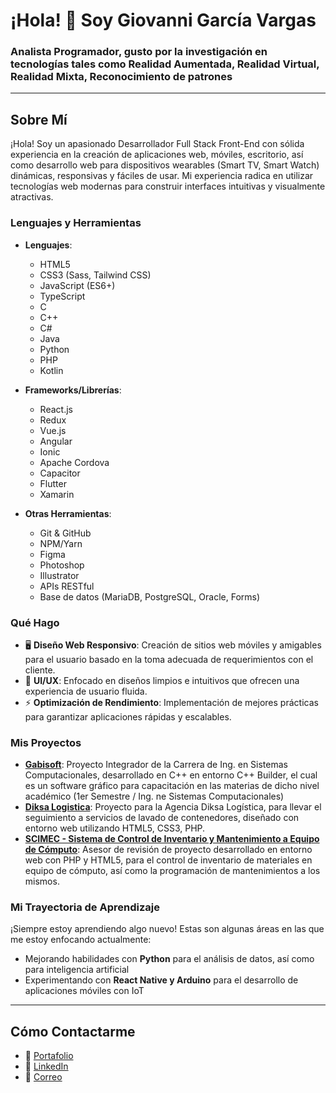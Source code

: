 # ¡Hola! 👋 Soy Giovanni García Vargas

### Analista Programador, gusto por la investigación en tecnologías tales como Realidad Aumentada, Realidad Virtual, Realidad Mixta, Reconocimiento de patrones

---

## Sobre Mí

¡Hola! Soy un apasionado Desarrollador Full Stack Front-End con sólida experiencia en la creación de aplicaciones web, móviles, escritorio, así como desarrollo web para dispositivos wearables (Smart TV, Smart Watch) dinámicas, responsivas y fáciles de usar. Mi experiencia radica en utilizar tecnologías web modernas para construir interfaces intuitivas y visualmente atractivas. 
### Lenguajes y Herramientas

- **Lenguajes**: 
  - HTML5
  - CSS3 (Sass, Tailwind CSS)
  - JavaScript (ES6+)
  - TypeScript
  - C
  - C++
  - C#
  - Java
  - Python
  - PHP
  - Kotlin
- **Frameworks/Librerías**: 
  - React.js
  - Redux
  - Vue.js
  - Angular
  - Ionic
  - Apache Cordova
  - Capacitor
  - Flutter
  - Xamarin

- **Otras Herramientas**: 
  - Git & GitHub
  - NPM/Yarn
  - Figma
  - Photoshop
  - Illustrator
  - APIs RESTful
  - Base de datos (MariaDB, PostgreSQL, Oracle, Forms)

### Qué Hago

- 🖥 **Diseño Web Responsivo**: Creación de sitios web móviles y amigables para el usuario basado en la toma adecuada de requerimientos con el cliente.
- 🎨 **UI/UX**: Enfocado en diseños limpios e intuitivos que ofrecen una experiencia de usuario fluida.
- ⚡ **Optimización de Rendimiento**: Implementación de mejores prácticas para garantizar aplicaciones rápidas y escalables.

### Mis Proyectos

- **[Gabisoft](https://github.com/GiovanniGarciaVargas/Gabisoft.git)**: Proyecto Integrador de la Carrera de Ing. en Sistemas Computacionales, desarrollado en C++ en entorno C++ Builder, el cual es un software gráfico para capacitación en las materias de dicho nivel académico (1er Semestre / Ing. ne Sistemas Computacionales)
- **[Diksa Logistica](https://github.com/GiovanniGarciaVargas/diksalogistica.git)**: Proyecto para la Agencia Diksa Logística, para llevar el seguimiento a servicios de lavado de contenedores, diseñado con entorno web utilizando HTML5, CSS3, PHP.
- **[SCIMEC - Sistema de Control de Inventario y Mantenimiento a Equipo de Cómputo](https://github.com/GiovanniGarciaVargas/SCIMEC.git)**: Asesor de revisión de proyecto desarrollado en entorno web con PHP y HTML5, para el control de inventario de materiales en equipo de cómputo, así como la programación de mantenimientos a los mismos.


### Mi Trayectoria de Aprendizaje

¡Siempre estoy aprendiendo algo nuevo! Estas son algunas áreas en las que me estoy enfocando actualmente:
- Mejorando habilidades con **Python** para el análisis de datos, así como para inteligencia artificial
- Experimentando con **React Native y Arduino** para el desarrollo de aplicaciones móviles con IoT

---

## Cómo Contactarme

- 💼 [Portafolio](https://github.com/GiovanniGarciaVargas)
- 💬 [LinkedIn](https://www.linkedin.com/in/giovanni-garcia-vargas-2b341b120/)
- 📧 [Correo](giovannigv475@gmail.com)
